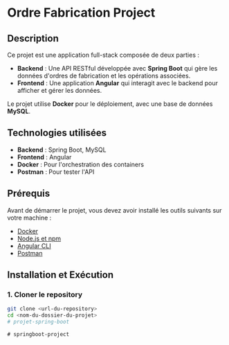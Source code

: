 # Ordre Fabrication Project

## Description

Ce projet est une application full-stack composée de deux parties :

- **Backend** : Une API RESTful développée avec **Spring Boot** qui gère les données d'ordres de fabrication et les opérations associées.
- **Frontend** : Une application **Angular** qui interagit avec le backend pour afficher et gérer les données.

Le projet utilise **Docker** pour le déploiement, avec une base de données **MySQL**.

## Technologies utilisées

- **Backend** : Spring Boot, MySQL
- **Frontend** : Angular
- **Docker** : Pour l'orchestration des containers
- **Postman** : Pour tester l'API

## Prérequis

Avant de démarrer le projet, vous devez avoir installé les outils suivants sur votre machine :

- [Docker](https://www.docker.com/products/docker-desktop)
- [Node.js et npm](https://nodejs.org/)
- [Angular CLI](https://angular.io/cli)
- [Postman](https://www.postman.com/)

## Installation et Exécution

### 1. Cloner le repository

```bash
git clone <url-du-repository>
cd <nom-du-dossier-du-projet>
#   p r o j e t - s p r i n g - b o o t  
 #   s p r i n g b o o t - p r o j e c t  
 